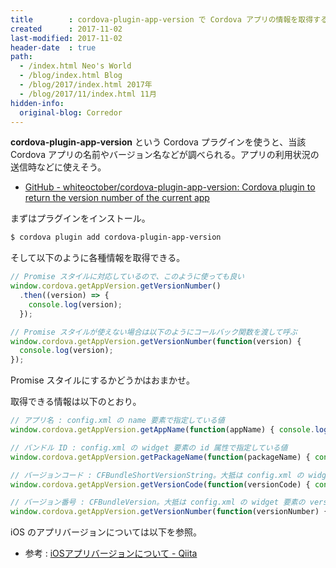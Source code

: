 ```yaml
---
title        : cordova-plugin-app-version で Cordova アプリの情報を取得する
created      : 2017-11-02
last-modified: 2017-11-02
header-date  : true
path:
  - /index.html Neo's World
  - /blog/index.html Blog
  - /blog/2017/index.html 2017年
  - /blog/2017/11/index.html 11月
hidden-info:
  original-blog: Corredor
---
```


**cordova-plugin-app-version** という Cordova プラグインを使うと、当該 Cordova アプリの名前やバージョン名などが調べられる。アプリの利用状況の送信時などに使えそう。

- [GitHub - whiteoctober/cordova-plugin-app-version: Cordova plugin to return the version number of the current app](https://github.com/whiteoctober/cordova-plugin-app-version)

まずはプラグインをインストール。

```bash
$ cordova plugin add cordova-plugin-app-version
```

そして以下のように各種情報を取得できる。

```javascript
// Promise スタイルに対応しているので、このように使っても良い
window.cordova.getAppVersion.getVersionNumber()
  .then((version) => {
    console.log(version);
  });

// Promise スタイルが使えない場合は以下のようにコールバック関数を渡して呼ぶ
window.cordova.getAppVersion.getVersionNumber(function(version) {
  console.log(version);
});
```

Promise スタイルにするかどうかはおまかせ。

取得できる情報は以下のとおり。

```javascript
// アプリ名 : config.xml の name 要素で指定している値
window.cordova.getAppVersion.getAppName(function(appName) { console.log(appName); });

// バンドル ID : config.xml の widget 要素の id 属性で指定している値
window.cordova.getAppVersion.getPackageName(function(packageName) { console.log(packageName); });

// バージョンコード : CFBundleShortVersionString。大抵は config.xml の widget 要素の version 属性で指定している値と同値
window.cordova.getAppVersion.getVersionCode(function(versionCode) { console.log(versionCode); });

// バージョン番号 : CFBundleVersion。大抵は config.xml の widget 要素の version 属性で指定している値と同値
window.cordova.getAppVersion.getVersionNumber(function(versionNumber) { console.log(versionNumber); });
```

iOS のアプリバージョンについては以下を参照。

- 参考 : [iOSアプリバージョンについて - Qiita](https://qiita.com/mo12ino/items/667f9f3fd3829440a20b)
